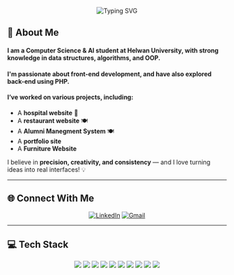 <p align="center">
  <img src="https://readme-typing-svg.herokuapp.com?font=Fira+Code&size=22&duration=3000&pause=500&color=800080&center=true&width=600&lines=Welcome+to+My+GitHub+|+Aliaa+Mohamed" alt="Typing SVG">
</p>

## 💫 About Me

#### I am a **Computer Science & AI student at Helwan University**, with strong knowledge in **data structures, algorithms, and OOP**.  
#### I'm passionate about **front-end development**, and have also explored **back-end using PHP**.  
#### I’ve worked on various **projects**, including:  
- A **hospital website** 🏥  
- A **restaurant website** 🍽️  
- A **Alumni Manegment System** 🍽️
- A **portfolio site** 
- A **Furniture Website**

I believe in **precision, creativity, and consistency** — and I love turning ideas into real interfaces! 💡

---

## 🌐 Connect With Me

<p align="center">
  <a href="https://linkedin.com/in/aliaa-mohamed"><img src="https://img.shields.io/badge/LinkedIn-%230077B5.svg?style=for-the-badge&logo=linkedin&logoColor=white" alt="LinkedIn"></a>
  <a href="mailto:aliaamohamed472005@gmail.com"><img src="https://img.shields.io/badge/Gmail-D14836?style=for-the-badge&logo=gmail&logoColor=white" alt="Gmail"></a>
</p>

---

## 💻 Tech Stack

<p align="center">
  <img src="https://img.shields.io/badge/C-%2300599C.svg?style=for-the-badge&logo=c&logoColor=white">
  <img src="https://img.shields.io/badge/C++-%2300599C.svg?style=for-the-badge&logo=c%2B%2B&logoColor=white">
  <img src="https://img.shields.io/badge/JavaScript-%23323330.svg?style=for-the-badge&logo=javascript&logoColor=%23F7DF1E">
  <img src="https://img.shields.io/badge/HTML5-%23E34F26.svg?style=for-the-badge&logo=html5&logoColor=white">
  <img src="https://img.shields.io/badge/CSS3-%231572B6.svg?style=for-the-badge&logo=css3&logoColor=white">
  <img src="https://img.shields.io/badge/PHP-%23777BB4.svg?style=for-the-badge&logo=php&logoColor=white">
  <img src="https://img.shields.io/badge/Bootstrap-%23563D7C.svg?style=for-the-badge&logo=bootstrap&logoColor=white">
  <img src="https://img.shields.io/badge/Git-%23F05033.svg?style=for-the-badge&logo=git&logoColor=white">
  <img src="https://img.shields.io/badge/GitHub-%23121011.svg?style=for-the-badge&logo=github&logoColor=white">
  <img src="https://img.shields.io/badge/Canva-%2300C4CC.svg?style=for-the-badge&logo=canva&logoColor=white">
</p>
